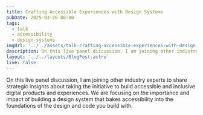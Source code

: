 ```yaml
---
title: Crafting Accessible Experiences with Design Systems
pubDate: 2025-03-26 00:00
tags:
  - talk
  - accessibility
  - design-systems
imgUrl: '../../assets/talk-crafting-accessible-experiences-with-design-systems.jpeg'
description: On this live panel discussion, I am joining other industry experts to share strategic insights about taking the initiative to build accessible and inclusive digital products and experiences. We are focusing on the importance and impact of building a design system that bakes accessibility into the foundations of the design and code you build with. 
layout: '../../layouts/BlogPost.astro'
live: false
---
```


On this live panel discussion, I am joining other industry experts to share strategic insights about taking the initiative to build accessible and inclusive digital products and experiences. We are focusing on the importance and impact of building a design system that bakes accessibility into the foundations of the design and code you build with. 
